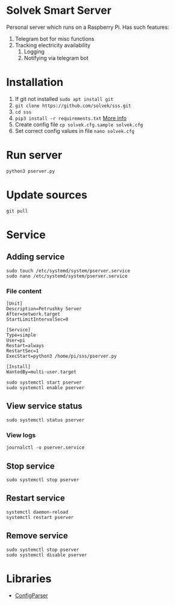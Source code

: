 # Solvek Smart Server

Personal server which runs on a Raspberry Pi.
Has such features:

1. Telegram bot for misc functions
2. Tracking electricity availability
   1. Logging
   2. Notifying via telegram bot

# Installation

1. If git not installed `sudo apt install git`
2. `git clone https://github.com/solvek/sss.git`
3. `cd sss`
4. `pip3 install -r requirements.txt` [More info](https://note.nkmk.me/en/python-pip-install-requirements/)
5. Create config file `cp solvek.cfg.sample solvek.cfg`
6. Set correct config values in file `nano solvek.cfg`

# Run server

`python3 pserver.py`

# Update sources

`git pull`

# Service

## Adding service

```
sudo touch /etc/systemd/system/pserver.service
sudo nano /etc/systemd/system/pserver.service
```

### File content

```commandline
[Unit]
Description=Petrushky Server
After=network.target
StartLimitIntervalSec=0

[Service]
Type=simple
User=pi
Restart=always
RestartSec=1
ExecStart=python3 /home/pi/sss/pserver.py

[Install]
WantedBy=multi-user.target
```
```
sudo systemctl start pserver
sudo systemctl enable pserver
```

## View service status

`sudo systemctl status pserver`

### View logs

`journalctl -u pserver.service`

## Stop service

`sudo systemctl stop pserver`

## Restart service

```
systemctl daemon-reload
systemctl restart pserver
```

## Remove service

```
sudo systemctl stop pserver
sudo systemctl disable pserver
```

# Libraries

 - [ConfigParser](https://docs.python.org/3/library/configparser.html)
